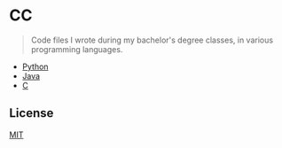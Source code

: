 # CC

> Code files I wrote during my bachelor's degree classes, in various programming languages.

- [Python](./python/python.md)
- [Java](./java/java.md)
- [C](./c/c.md)

## License

[MIT](./LICENSE)
